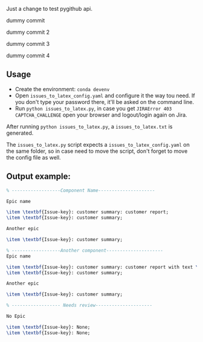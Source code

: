 Just a change to test pygithub api.

dummy commit

dummy commit 2

dummy commit 3

dummy commit 4

## Usage

* Create the environment: `conda devenv`
* Open `issues_to_latex_config.yaml` and configure it the way tou need. If you don't type your password there, 
it'll be asked on the command line. 
* Run `python issues_to_latex.py`, in case you get `JIRAError 403 CAPTCHA_CHALLENGE` open your browser and logout/login again on
Jira. 

After running `python issues_to_latex.py`, a `issues_to_latex.txt` is generated.

The `issues_to_latex.py` script expects a `issues_to_latex_config.yaml` on the same folder, 
so in case need to move the script, don't forget to move the config file as well. 


## Output example:

```latex
% ------------------Component Name---------------------

Epic name

\item \textbf{Issue-key}: customer summary: customer report;
\item \textbf{Issue-key}: customer summary;

Another epic

\item \textbf{Issue-key}: customer summary;

% ------------------Another component---------------------
Epic name

\item \textbf{Issue-key}: customer summary: customer report with text \textit{format};
\item \textbf{Issue-key}: customer summary;

Another epic

\item \textbf{Issue-key}: customer summary;

% ------------------ Needs review---------------------

No Epic

\item \textbf{Issue-key}: None;
\item \textbf{Issue-key}: None;

```
